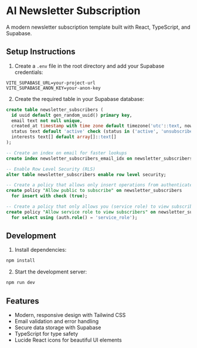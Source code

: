 # AI Newsletter Subscription

A modern newsletter subscription template built with React, TypeScript, and Supabase.

## Setup Instructions

1. Create a `.env` file in the root directory and add your Supabase credentials:

```env
VITE_SUPABASE_URL=your-project-url
VITE_SUPABASE_ANON_KEY=your-anon-key
```

2. Create the required table in your Supabase database:

```sql
create table newsletter_subscribers (
  id uuid default gen_random_uuid() primary key,
  email text not null unique,
  created_at timestamp with time zone default timezone('utc'::text, now()) not null,
  status text default 'active' check (status in ('active', 'unsubscribed')),
  interests text[] default array[]::text[]
);

-- Create an index on email for faster lookups
create index newsletter_subscribers_email_idx on newsletter_subscribers (email);

-- Enable Row Level Security (RLS)
alter table newsletter_subscribers enable row level security;

-- Create a policy that allows only insert operations from authenticated users or your application
create policy "Allow public to subscribe" on newsletter_subscribers
  for insert with check (true);

-- Create a policy that only allows you (service role) to view subscribers
create policy "Allow service role to view subscribers" on newsletter_subscribers
  for select using (auth.role() = 'service_role');
```

## Development

1. Install dependencies:
```bash
npm install
```

2. Start the development server:
```bash
npm run dev
```

## Features

- Modern, responsive design with Tailwind CSS
- Email validation and error handling
- Secure data storage with Supabase
- TypeScript for type safety
- Lucide React icons for beautiful UI elements
